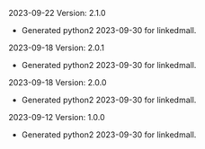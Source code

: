 2023-09-22 Version: 2.1.0
- Generated python2 2023-09-30 for linkedmall.

2023-09-18 Version: 2.0.1
- Generated python2 2023-09-30 for linkedmall.

2023-09-18 Version: 2.0.0
- Generated python2 2023-09-30 for linkedmall.

2023-09-12 Version: 1.0.0
- Generated python2 2023-09-30 for linkedmall.


